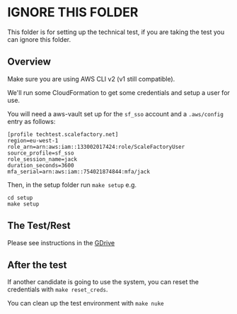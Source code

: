 # IGNORE THIS FOLDER

This folder is for setting up the technical test, if you are taking the test
you can ignore this folder.




## Overview

Make sure you are using AWS CLI v2 (v1 still compatible).

We'll run some CloudFormation to get some credentials and setup a user for use.

You will need a aws-vault set up for the `sf_sso` account and a `.aws/config` entry as follows:

```
[profile techtest.scalefactory.net]
region=eu-west-1
role_arn=arn:aws:iam::133002017424:role/ScaleFactoryUser
source_profile=sf_sso
role_session_name=jack
duration_seconds=3600
mfa_serial=arn:aws:iam::754021874844:mfa/jack
```

Then, in the setup folder run `make setup` e.g.

```shell
cd setup
make setup
```

## The Test/Rest

Please see instructions in the [GDrive](https://docs.google.com/document/d/1dDOY27fUS3kqemnksni7HU_YZNFdDUbJ9o_5st9cHLM/edit)


## After the test

If another candidate is going to use the system, you can reset the credentials
with `make reset_creds`.

You can clean up the test environment with `make nuke`
